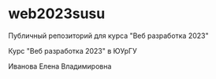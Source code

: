 # web2023susu
Публичный репозиторий для курса "Веб разработка 2023"

Курс "Веб разработка 2023" в ЮУрГУ

Иванова Елена Владимировна
